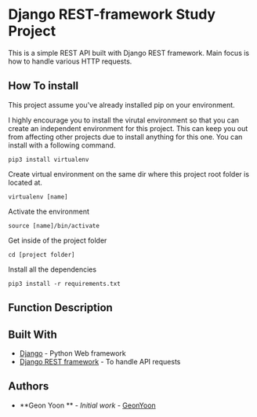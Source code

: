 # Django REST-framework Study Project

This is a simple REST API built with Django REST framework. 
Main focus is how to handle various HTTP requests. 

## How To install
This project assume you've already installed pip on your environment. 

I highly encourage you to install the virutal environment so that you can create an independent environment
for this project. This can keep you out from affecting other projects due to install anything for this one. 
You can install with a following command. 
```
pip3 install virtualenv 
```

Create virtual environment on the same dir where this project root folder is located at. 
```
virtualenv [name]
```

Activate the environment
```
source [name]/bin/activate 
```

Get inside of the project folder 

```
cd [project folder]
```

Install all the dependencies 
```
pip3 install -r requirements.txt
```

        

## Function Description


## Built With

* [Django](https://www.djangoproject.com) - Python Web framework
* [Django REST framework](https://www.django-rest-framework.org) - To handle API requests


## Authors

* **Geon Yoon ** - *Initial work* - [GeonYoon](https://github.com/GeonYoon)